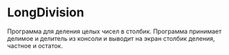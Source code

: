 LongDivision
============
Программа для деления целых чисел в столбик. 
Программа принимает делимое и делитель из консоли и выводит на экран столбик деления, частное и остаток.
